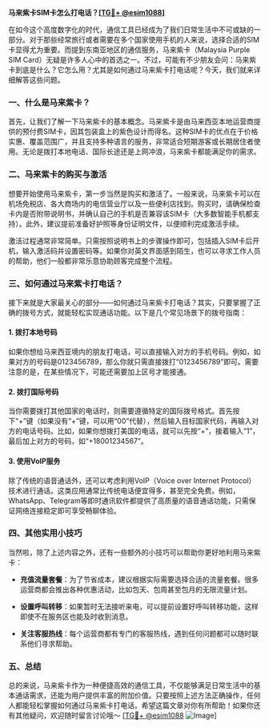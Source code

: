 **马来紫卡SIM卡怎么打电话？[[TG💪+ @esim1088](https://t.me/s/esim1088)]**

在如今这个高度数字化的时代，通信工具已经成为了我们日常生活中不可或缺的一部分。对于那些经常旅行或者需要在多个国家使用手机的人来说，选择合适的SIM卡显得尤为重要。而提到东南亚地区的通信服务，马来紫卡（Malaysia Purple SIM Card）无疑是许多人心中的首选之一。不过，可能有不少朋友会问：马来紫卡到底是什么？它怎么用？尤其是如何通过马来紫卡打电话呢？今天，我们就来详细解答这些问题。

### 一、什么是马来紫卡？

首先，让我们了解一下马来紫卡的基本概念。马来紫卡是由马来西亚本地运营商提供的预付费SIM卡，因其包装盒上的紫色设计而得名。这种SIM卡的优点在于价格实惠、覆盖范围广，并且支持多种语言的服务，非常适合短期游客或长期居住者使用。无论是拨打本地电话、国际长途还是上网冲浪，马来紫卡都能满足你的需求。

### 二、马来紫卡的购买与激活

想要开始使用马来紫卡，第一步当然是购买和激活了。一般来说，马来紫卡可以在机场免税店、各大商场内的电信营业厅以及一些便利店找到。购买时，请确保检查卡内是否附带说明书，并确认自己的手机是否兼容该SIM卡（大多数智能手机都支持）。此外，建议提前准备好护照等身份证明文件，以便顺利完成激活手续。

激活过程通常非常简单。只需按照说明书上的步骤操作即可，包括插入SIM卡后开机，输入激活码并设置密码等。如果你对英文界面感到陌生，也可以寻求工作人员的帮助，他们一般都非常乐意协助顾客完成整个流程。

### 三、如何通过马来紫卡打电话？

接下来就是大家最关心的部分——如何通过马来紫卡打电话？其实，只要掌握了正确的拨号方式，就能轻松实现通话功能。以下是几个常见场景下的拨号指南：

#### 1. 拨打本地号码
如果你想给马来西亚境内的朋友打电话，可以直接输入对方的手机号码。例如，如果对方的号码是0123456789，那么你就只需直接拨打“0123456789”即可。需要注意的是，在某些情况下，可能还需要加上区号才能接通。

#### 2. 拨打国际号码
当你需要拨打其他国家的电话时，则需要遵循特定的国际拨号格式。首先按下“+”键（如果没有“+”键，可以用“00”代替），然后输入目标国家代码，再输入对方的电话号码。比如，如果你想拨打美国的电话，就可以先按“+”，接着输入“1”，最后加上对方的号码，如“+18001234567”。

#### 3. 使用VoIP服务
除了传统的语音通话外，还可以考虑利用VoIP（Voice over Internet Protocol）技术进行通话。这类应用通常比传统电话便宜得多，甚至完全免费。例如，WhatsApp、Telegram等即时通讯软件都提供了高质量的语音通话功能，只需保证网络连接稳定即可享受畅聊体验。

### 四、其他实用小技巧

当然啦，除了上述内容之外，还有一些额外的小技巧可以帮助你更好地利用马来紫卡：

- **充值流量套餐**：为了节省成本，建议根据实际需要选择合适的流量套餐。很多运营商都会推出各种优惠活动，比如包天、包周甚至包月的无限流量计划。
  
- **设置呼叫转移**：如果暂时无法接听来电，可以提前设置好呼叫转移功能，这样即使不在服务区也能及时收到消息。

- **关注客服热线**：每个运营商都有专门的客服热线，遇到任何问题都可以随时联系他们寻求帮助。

### 五、总结

总的来说，马来紫卡作为一种便捷高效的通信工具，不仅能够满足日常生活中的基本通话需求，还能为用户提供丰富的附加价值。只要按照上述方法正确操作，任何人都能轻松掌握如何通过马来紫卡打电话。希望这篇文章对你有所帮助！如果你还有其他疑问，欢迎随时留言讨论哦～ [[TG💪+ @esim1088](https://t.me/s/esim1088) ![Image](https://i.postimg.cc/4NQfJmqS/Snipaste-2025-05-13-00-14-12.png)]